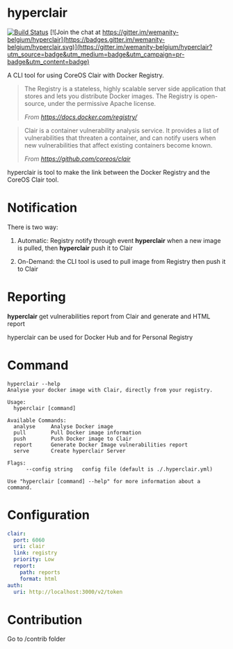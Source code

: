

# hyperclair

[![Build Status](https://travis-ci.org/wemanity-belgium/hyperclair.svg?branch=develop)](https://travis-ci.org/wemanity-belgium/hyperclair) [![Join the chat at https://gitter.im/wemanity-belgium/hyperclair](https://badges.gitter.im/wemanity-belgium/hyperclair.svg)](https://gitter.im/wemanity-belgium/hyperclair?utm_source=badge&utm_medium=badge&utm_campaign=pr-badge&utm_content=badge)

A CLI tool for using CoreOS Clair with Docker Registry.

> The Registry is a stateless, highly scalable server side application that stores and lets you distribute Docker images. The Registry is open-source, under the permissive Apache license.
>
>*From https://docs.docker.com/registry/*

> Clair is a container vulnerability analysis service. It provides a list of vulnerabilities that threaten a container, and can notify users when new vulnerabilities that affect existing containers become known.
>
>*From https://github.com/coreos/clair*

hyperclair is tool to make the link between the Docker Registry and the CoreOS Clair tool.

# Notification
There is two way:

1. Automatic: Registry notify through event **hyperclair** when a new image is pulled, then **hyperclair** push it to Clair

2. On-Demand: the CLI tool is used to pull image from Registry then push it to Clair

# Reporting

**hyperclair** get vulnerabilities report from Clair and generate and HTML report

hyperclair can be used for Docker Hub and for Personal Registry

# Command

```
hyperclair --help
Analyse your docker image with Clair, directly from your registry.

Usage:
  hyperclair [command]

Available Commands:
  analyse     Analyse Docker image
  pull        Pull Docker image information
  push        Push Docker image to Clair
  report      Generate Docker Image vulnerabilities report
  serve       Create hyperclair Server

Flags:
      --config string   config file (default is ./.hyperclair.yml)

Use "hyperclair [command] --help" for more information about a command.

```

# Configuration

```yaml
clair:
  port: 6060
  uri: clair
  link: registry
  priority: Low
  report:
    path: reports
    format: html
auth:
  uri: http://localhost:3000/v2/token
```

# Contribution

Go to /contrib folder
